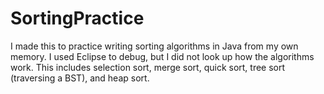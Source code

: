 # SortingPractice
I made this to practice writing sorting algorithms in Java from my own memory.  I used Eclipse to debug, but I did not look up how the algorithms work.  This includes selection sort, merge sort, quick sort, tree sort (traversing a BST), and heap sort.
